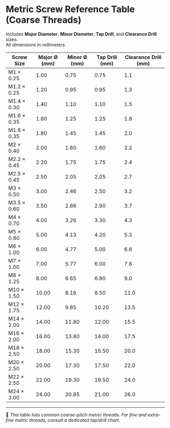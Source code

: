 # Metric Screw Reference Table (Coarse Threads)

Includes **Major Diameter**, **Minor Diameter**, **Tap Drill**, and **Clearance Drill** sizes.  
All dimensions in millimeters.

| Screw Size | Major Ø (mm) | Minor Ø (mm) | Tap Drill (mm) | Clearance Drill (mm) |
|------------|--------------|--------------|----------------|----------------------|
| M1 × 0.25  | 1.00 | 0.75 | 0.75 | 1.1 |
| M1.2 × 0.25| 1.20 | 0.95 | 0.95 | 1.3 |
| M1.4 × 0.30| 1.40 | 1.10 | 1.10 | 1.5 |
| M1.6 × 0.35| 1.60 | 1.25 | 1.25 | 1.8 |
| M1.8 × 0.35| 1.80 | 1.45 | 1.45 | 2.0 |
| M2 × 0.40  | 2.00 | 1.60 | 1.60 | 2.2 |
| M2.2 × 0.45| 2.20 | 1.75 | 1.75 | 2.4 |
| M2.5 × 0.45| 2.50 | 2.05 | 2.05 | 2.7 |
| M3 × 0.50  | 3.00 | 2.46 | 2.50 | 3.2 |
| M3.5 × 0.60| 3.50 | 2.86 | 2.90 | 3.7 |
| M4 × 0.70  | 4.00 | 3.26 | 3.30 | 4.3 |
| M5 × 0.80  | 5.00 | 4.13 | 4.20 | 5.3 |
| M6 × 1.00  | 6.00 | 4.77 | 5.00 | 6.6 |
| M7 × 1.00  | 7.00 | 5.77 | 6.00 | 7.6 |
| M8 × 1.25  | 8.00 | 6.65 | 6.80 | 9.0 |
| M10 × 1.50 | 10.00 | 8.16 | 8.50 | 11.0 |
| M12 × 1.75 | 12.00 | 9.85 | 10.20| 13.5 |
| M14 × 2.00 | 14.00 | 11.80| 12.00| 15.5 |
| M16 × 2.00 | 16.00 | 13.80| 14.00| 17.5 |
| M18 × 2.50 | 18.00 | 15.30| 15.50| 20.0 |
| M20 × 2.50 | 20.00 | 17.30| 17.50| 22.0 |
| M22 × 2.50 | 22.00 | 19.30| 19.50| 24.0 |
| M24 × 3.00 | 24.00 | 20.85| 21.00| 26.0 |

---

📌 *This table lists common coarse-pitch metric threads. For fine and extra-fine metric threads, consult a dedicated tap/drill chart.*
